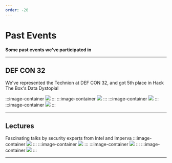 ```yaml
---
order: -20
---
```


<style>
.image-container {
    width: 45%;
    aspect-ratio: 100/50;
    border-radius: 25px;
    display: inline-flex;
    justify-content: center;
    align-items: center;
    margin: 0;
}

.image-container2 {
    width: 30%;
}

.image-container figure {
    margin: 0 !important;
}

@media (max-width: 600px) {
    .sponsor-1, .sponsor-2 {
        width: 80%;
        aspect-ratio: 100/40;
        border-radius: 15px;
        padding: 0 10%;
    }
}

</style>


# Past Events

**Some past events we've participated in**

---
**DEF CON 32**
---
We've represented the Technion at DEF CON 32, and got 5th place in Hack The Box's Data Dystopia!

:::image-container
![]("/files/past-events/defcon-group.jpg")
:::
:::image-container
![]("/files/past-events/defcon-htb.jpg")
:::
:::image-container
![]("/files/past-events/defcon-old-comps.jpg")
:::
:::image-container
![]("/files/past-events/defcon-solving.jpg")
:::

---
**Lectures**
---
Fascinating talks by security experts from Intel and Imperva
:::image-container
![]("/files/past-events/imperva-lecture-1.jpg")
:::
:::image-container
![]("/files/past-events/imperva-lecture-2.jpg")
:::
:::image-container
![]("/files/past-events/intel-audiance.jpg")
:::
:::image-container
![]("/files/past-events/intel-lecture.jpg")
:::

---
